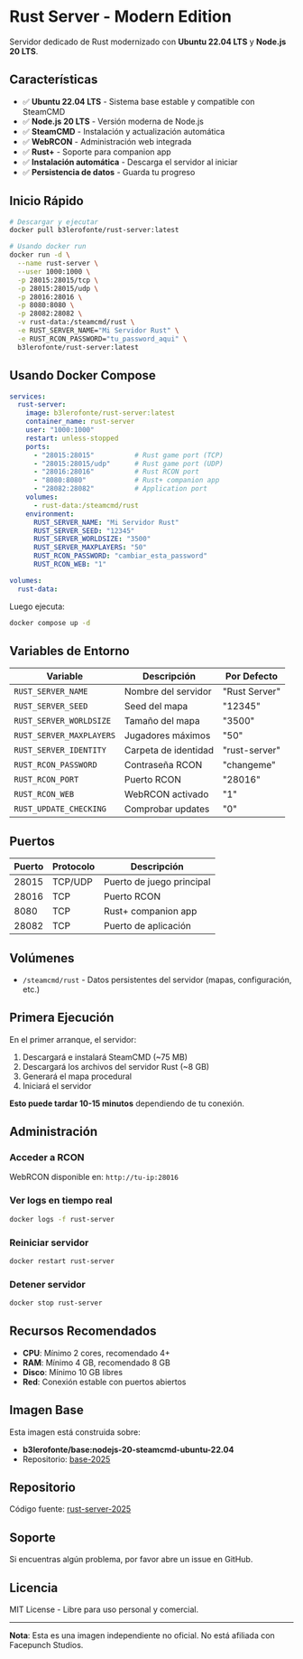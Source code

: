 # Rust Server - Modern Edition

Servidor dedicado de Rust modernizado con **Ubuntu 22.04 LTS** y **Node.js 20 LTS**.

## Características

- ✅ **Ubuntu 22.04 LTS** - Sistema base estable y compatible con SteamCMD
- ✅ **Node.js 20 LTS** - Versión moderna de Node.js
- ✅ **SteamCMD** - Instalación y actualización automática
- ✅ **WebRCON** - Administración web integrada
- ✅ **Rust+** - Soporte para companion app
- ✅ **Instalación automática** - Descarga el servidor al iniciar
- ✅ **Persistencia de datos** - Guarda tu progreso

## Inicio Rápido

```bash
# Descargar y ejecutar
docker pull b3lerofonte/rust-server:latest

# Usando docker run
docker run -d \
  --name rust-server \
  --user 1000:1000 \
  -p 28015:28015/tcp \
  -p 28015:28015/udp \
  -p 28016:28016 \
  -p 8080:8080 \
  -p 28082:28082 \
  -v rust-data:/steamcmd/rust \
  -e RUST_SERVER_NAME="Mi Servidor Rust" \
  -e RUST_RCON_PASSWORD="tu_password_aqui" \
  b3lerofonte/rust-server:latest
```

## Usando Docker Compose

```yaml
services:
  rust-server:
    image: b3lerofonte/rust-server:latest
    container_name: rust-server
    user: "1000:1000"
    restart: unless-stopped
    ports:
      - "28015:28015"          # Rust game port (TCP)
      - "28015:28015/udp"      # Rust game port (UDP)
      - "28016:28016"          # Rust RCON port
      - "8080:8080"            # Rust+ companion app
      - "28082:28082"          # Application port
    volumes:
      - rust-data:/steamcmd/rust
    environment:
      RUST_SERVER_NAME: "Mi Servidor Rust"
      RUST_SERVER_SEED: "12345"
      RUST_SERVER_WORLDSIZE: "3500"
      RUST_SERVER_MAXPLAYERS: "50"
      RUST_RCON_PASSWORD: "cambiar_esta_password"
      RUST_RCON_WEB: "1"

volumes:
  rust-data:
```

Luego ejecuta:
```bash
docker compose up -d
```

## Variables de Entorno

| Variable | Descripción | Por Defecto |
|----------|-------------|-------------|
| `RUST_SERVER_NAME` | Nombre del servidor | "Rust Server" |
| `RUST_SERVER_SEED` | Seed del mapa | "12345" |
| `RUST_SERVER_WORLDSIZE` | Tamaño del mapa | "3500" |
| `RUST_SERVER_MAXPLAYERS` | Jugadores máximos | "50" |
| `RUST_SERVER_IDENTITY` | Carpeta de identidad | "rust-server" |
| `RUST_RCON_PASSWORD` | Contraseña RCON | "changeme" |
| `RUST_RCON_PORT` | Puerto RCON | "28016" |
| `RUST_RCON_WEB` | WebRCON activado | "1" |
| `RUST_UPDATE_CHECKING` | Comprobar updates | "0" |

## Puertos

| Puerto | Protocolo | Descripción |
|--------|-----------|-------------|
| 28015 | TCP/UDP | Puerto de juego principal |
| 28016 | TCP | Puerto RCON |
| 8080 | TCP | Rust+ companion app |
| 28082 | TCP | Puerto de aplicación |

## Volúmenes

- `/steamcmd/rust` - Datos persistentes del servidor (mapas, configuración, etc.)

## Primera Ejecución

En el primer arranque, el servidor:
1. Descargará e instalará SteamCMD (~75 MB)
2. Descargará los archivos del servidor Rust (~8 GB)
3. Generará el mapa procedural
4. Iniciará el servidor

**Esto puede tardar 10-15 minutos** dependiendo de tu conexión.

## Administración

### Acceder a RCON

WebRCON disponible en: `http://tu-ip:28016`

### Ver logs en tiempo real

```bash
docker logs -f rust-server
```

### Reiniciar servidor

```bash
docker restart rust-server
```

### Detener servidor

```bash
docker stop rust-server
```

## Recursos Recomendados

- **CPU**: Mínimo 2 cores, recomendado 4+
- **RAM**: Mínimo 4 GB, recomendado 8 GB
- **Disco**: Mínimo 10 GB libres
- **Red**: Conexión estable con puertos abiertos

## Imagen Base

Esta imagen está construida sobre:
- **b3lerofonte/base:nodejs-20-steamcmd-ubuntu-22.04**
- Repositorio: [base-2025](https://github.com/AngelMartinezDevops/base-2025)

## Repositorio

Código fuente: [rust-server-2025](https://github.com/AngelMartinezDevops/rust-server-2025)

## Soporte

Si encuentras algún problema, por favor abre un issue en GitHub.

## Licencia

MIT License - Libre para uso personal y comercial.

---

**Nota**: Esta es una imagen independiente no oficial. No está afiliada con Facepunch Studios.
